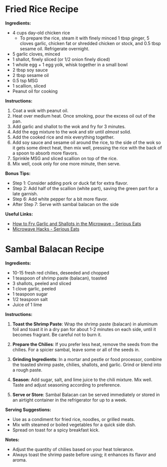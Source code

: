 # Fried Rice Recipe

**Ingredients:**

- 4 cups day-old chicken rice
  - To prepare the rice, steam it with finely minced 1 tbsp ginger,
    5 cloves garlic, chicken fat or shredded chicken or stock, and
    0.5 tbsp sesame oil. Refrigerate overnight.
- 5 garlic cloves, minced
- 1 shallot, finely sliced (or 1/2 onion finely diced)
- 1 whole egg + 1 egg yolk, whisk together in a small bowl
- 2 tbsp soy sauce
- 2 tbsp sesame oil
- 0.5 tsp MSG
- 1 scallion, sliced
- Peanut oil for cooking

**Instructions:**

1. Coat a wok with peanut oil.
2. Heat over medium heat. Once smoking, pour the excess oil out of the pan.
3. Add garlic and shallot to the wok and fry for 3 minutes.
4. Add the egg mixture to the wok and stir until *almost* solid.
5. Add the cooked rice and mix everything together.
6. Add soy sauce and sesame oil around the rice, to the side of the wok so it gets some direct heat, then mix well, pressing the rice with the back of a spoon to absorb more flavors.
7. Sprinkle MSG and sliced scallion on top of the rice.
8. Mix well, cook only for one more minute, then serve.

**Bonus Tips:**

- Step 1: Consider adding pork or duck fat for extra flavor.
- Step 2: Add half of the scallion (white part), saving the green part for a late garnish.
- Step 6: Add white pepper for a bit more flavor.
- After Step 7: Serve with sambal balacan on the side

**Useful Links:**

- [How to Fry Garlic and Shallots in the Microwave - Serious Eats](https://www.seriouseats.com/fry-garlic-shallots-in-microwave)
- [Microwave Hacks - Serious Eats](https://www.seriouseats.com/microwave-hacks)


# Sambal Balacan Recipe

**Ingredients:**

- 10-15 fresh red chilies, deseeded and chopped
- 1 teaspoon of shrimp paste (balacan), toasted
- 3 shallots, peeled and sliced
- 1 clove garlic, peeled
- 1 teaspoon sugar
- 1/2 teaspoon salt
- Juice of 1 lime

**Instructions:**

1. **Toast the Shrimp Paste**: Wrap the shrimp paste (balacan) in aluminum foil and toast it in a dry pan for about 1-2 minutes on each side, until it becomes fragrant. Be careful not to burn it.

2. **Prepare the Chilies**: If you prefer less heat, remove the seeds from the chilies. For a spicier sambal, leave some or all of the seeds in.

3. **Grinding Ingredients**: In a mortar and pestle or food processor, combine the toasted shrimp paste, chilies, shallots, and garlic. Grind or blend into a rough paste.

4. **Season**: Add sugar, salt, and lime juice to the chili mixture. Mix well. Taste and adjust seasoning according to preference.

5. **Serve or Store**: Sambal Balacan can be served immediately or stored in an airtight container in the refrigerator for up to a week.

**Serving Suggestions:**

- Use as a condiment for fried rice, noodles, or grilled meats.
- Mix with steamed or boiled vegetables for a quick side dish.
- Spread on toast for a spicy breakfast kick.

**Notes:**

- Adjust the quantity of chilies based on your heat tolerance.
- Always toast the shrimp paste before using; it enhances its flavor and aroma.
